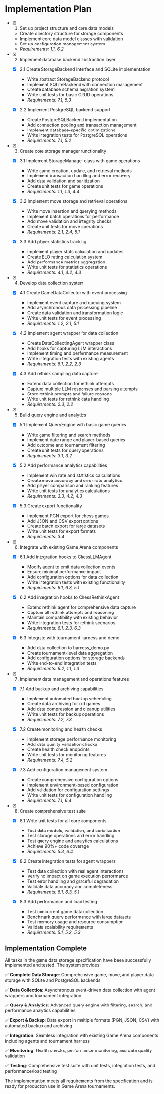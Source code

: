 # Implementation Plan

- [x] 1. Set up project structure and core data models
  - Create directory structure for storage components
  - Implement core data model classes with validation
  - Set up configuration management system
  - _Requirements: 1.1, 6.2_

- [x] 2. Implement database backend abstraction layer
  - [x] 2.1 Create StorageBackend interface and SQLite implementation
    - Write abstract StorageBackend protocol
    - Implement SQLiteBackend with connection management
    - Create database schema migration system
    - Write unit tests for basic CRUD operations
    - _Requirements: 7.1, 5.3_

  - [x] 2.2 Implement PostgreSQL backend support
    - Create PostgreSQLBackend implementation
    - Add connection pooling and transaction management
    - Implement database-specific optimizations
    - Write integration tests for PostgreSQL operations
    - _Requirements: 7.1, 5.2_

- [x] 3. Create core storage manager functionality
  - [x] 3.1 Implement StorageManager class with game operations
    - Write game creation, update, and retrieval methods
    - Implement transaction handling and error recovery
    - Add data validation and sanitization
    - Create unit tests for game operations
    - _Requirements: 1.1, 1.3, 4.4_

  - [x] 3.2 Implement move storage and retrieval operations
    - Write move insertion and querying methods
    - Implement batch operations for performance
    - Add move validation and integrity checks
    - Create unit tests for move operations
    - _Requirements: 2.1, 2.4, 5.1_

  - [x] 3.3 Add player statistics tracking
    - Implement player stats calculation and updates
    - Create ELO rating calculation system
    - Add performance metrics aggregation
    - Write unit tests for statistics operations
    - _Requirements: 4.1, 4.2, 4.3_

- [x] 4. Develop data collection system
  - [x] 4.1 Create GameDataCollector with event processing
    - Implement event capture and queuing system
    - Add asynchronous data processing pipeline
    - Create data validation and transformation logic
    - Write unit tests for event processing
    - _Requirements: 1.2, 2.1, 5.1_

  - [x] 4.2 Implement agent wrapper for data collection
    - Create DataCollectingAgent wrapper class
    - Add hooks for capturing LLM interactions
    - Implement timing and performance measurement
    - Write integration tests with existing agents
    - _Requirements: 6.1, 2.2, 2.3_

  - [x] 4.3 Add rethink sampling data capture
    - Extend data collection for rethink attempts
    - Capture multiple LLM responses and parsing attempts
    - Store rethink prompts and failure reasons
    - Write unit tests for rethink data handling
    - _Requirements: 2.3, 2.2_

- [x] 5. Build query engine and analytics
  - [x] 5.1 Implement QueryEngine with basic game queries
    - Write game filtering and search methods
    - Implement date range and player-based queries
    - Add outcome and tournament filtering
    - Create unit tests for query operations
    - _Requirements: 3.1, 3.2_

  - [x] 5.2 Add performance analytics capabilities
    - Implement win rate and statistics calculations
    - Create move accuracy and error rate analytics
    - Add player comparison and ranking features
    - Write unit tests for analytics calculations
    - _Requirements: 3.3, 4.2, 4.3_

  - [x] 5.3 Create export functionality
    - Implement PGN export for chess games
    - Add JSON and CSV export options
    - Create batch export for large datasets
    - Write unit tests for export formats
    - _Requirements: 3.4_

- [x] 6. Integrate with existing Game Arena components
  - [x] 6.1 Add integration hooks to ChessLLMAgent
    - Modify agent to emit data collection events
    - Ensure minimal performance impact
    - Add configuration options for data collection
    - Write integration tests with existing functionality
    - _Requirements: 6.1, 6.3, 5.1_

  - [x] 6.2 Add integration hooks to ChessRethinkAgent
    - Extend rethink agent for comprehensive data capture
    - Capture all rethink attempts and reasoning
    - Maintain compatibility with existing behavior
    - Write integration tests for rethink scenarios
    - _Requirements: 6.1, 2.3, 6.3_

  - [x] 6.3 Integrate with tournament harness and demo
    - Add data collection to harness_demo.py
    - Create tournament-level data aggregation
    - Add configuration options for storage backends
    - Write end-to-end integration tests
    - _Requirements: 6.2, 1.1, 1.3_

- [x] 7. Implement data management and operations features
  - [x] 7.1 Add backup and archiving capabilities
    - Implement automated backup scheduling
    - Create data archiving for old games
    - Add data compression and cleanup utilities
    - Write unit tests for backup operations
    - _Requirements: 7.2, 7.3_

  - [x] 7.2 Create monitoring and health checks
    - Implement storage performance monitoring
    - Add data quality validation checks
    - Create health check endpoints
    - Write unit tests for monitoring features
    - _Requirements: 7.4, 5.2_

  - [x] 7.3 Add configuration management system
    - Create comprehensive configuration options
    - Implement environment-based configuration
    - Add validation for configuration settings
    - Write unit tests for configuration handling
    - _Requirements: 7.1, 6.4_

- [x] 8. Create comprehensive test suite
  - [x] 8.1 Write unit tests for all core components
    - Test data models, validation, and serialization
    - Test storage operations and error handling
    - Test query engine and analytics calculations
    - Achieve 90%+ code coverage
    - _Requirements: 5.3, 6.4_

  - [x] 8.2 Create integration tests for agent wrappers
    - Test data collection with real agent interactions
    - Verify no impact on game execution performance
    - Test error handling and graceful degradation
    - Validate data accuracy and completeness
    - _Requirements: 6.1, 6.3, 5.1_

  - [x] 8.3 Add performance and load testing
    - Test concurrent game data collection
    - Benchmark query performance with large datasets
    - Test memory usage and resource consumption
    - Validate scalability requirements
    - _Requirements: 5.1, 5.2, 5.3_

## Implementation Complete

All tasks in the game data storage specification have been successfully implemented and tested. The system provides:

✅ **Complete Data Storage**: Comprehensive game, move, and player data storage with SQLite and PostgreSQL backends

✅ **Data Collection**: Asynchronous event-driven data collection with agent wrappers and tournament integration

✅ **Query & Analytics**: Advanced query engine with filtering, search, and performance analytics capabilities

✅ **Export & Backup**: Data export in multiple formats (PGN, JSON, CSV) with automated backup and archiving

✅ **Integration**: Seamless integration with existing Game Arena components including agents and tournament harness

✅ **Monitoring**: Health checks, performance monitoring, and data quality validation

✅ **Testing**: Comprehensive test suite with unit tests, integration tests, and performance/load testing

The implementation meets all requirements from the specification and is ready for production use in Game Arena tournaments.